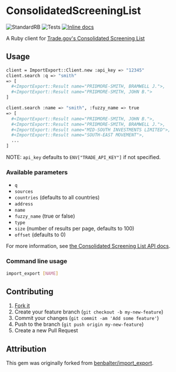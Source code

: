 # ConsolidatedScreeningList

![StandardRB](https://github.com/andrewmcodes/consolidated_screening_list/workflows/StandardRB/badge.svg)
![Tests](https://github.com/andrewmcodes/consolidated_screening_list/workflows/Tests/badge.svg)
[![Inline docs](http://inch-ci.org/github/andrewmcodes/consolidated_screening_list.svg?branch=master)](http://inch-ci.org/github/andrewmcodes/consolidated_screening_list)

A Ruby client for [Trade.gov's Consolidated Screening List](https://developer.trade.gov/consolidated-screening-list.html)

## Usage

```sh
client = ImportExport::Client.new :api_key => "12345"
client.search :q => "smith"
=> [
  #<ImportExport::Result name="PRIDMORE-SMITH, BRAMWELL J.">,
  #<ImportExport::Result name="PRIDMORE-SMITH, JOHN B.">
]

client.search :name => "smith", :fuzzy_name => true
=> [
  #<ImportExport::Result name="PRIDMORE-SMITH, JOHN B.">,
  #<ImportExport::Result name="PRIDMORE-SMITH, BRAMWELL J.">,
  #<ImportExport::Result name="MID-SOUTH INVESTMENTS LIMITED">,
  #<ImportExport::Result name="SOUTH-EAST MOVEMENT">,
  ...
]
```

NOTE: `api_key` defaults to `ENV["TRADE_API_KEY"]` if not specified.

### Available parameters

* `q`
* `sources`
* `countries` (defaults to all countries)
* `address`
* `name`
* `fuzzy_name` (true or false)
* `type`
* `size` (number of results per page, defaults to 100)
* `offset` (defaults to 0)

For more information, see [the Consolidated Screening List API docs](https://developer.trade.gov/consolidated-screening-list.html).

### Command line usage

```sh
import_export [NAME]
```

## Contributing

1. [Fork it](https://github.com/andrewmcodes/consolidated_screening_list/fork)
2. Create your feature branch (`git checkout -b my-new-feature`)
3. Commit your changes (`git commit -am 'Add some feature'`)
4. Push to the branch (`git push origin my-new-feature`)
5. Create a new Pull Request

## Attribution

This gem was originally forked from [benbalter/import_export](https://github.com/benbalter/import_export).
